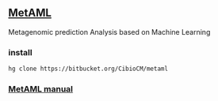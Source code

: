 
## [MetAML](http://segatalab.cibio.unitn.it/tools/metaml/)
Metagenomic prediction Analysis based on Machine Learning

### install
```bash
hg clone https://bitbucket.org/CibioCM/metaml
```

### [MetAML manual](https://bitbucket.org/CibioCM/metaml/wiki/Home)

